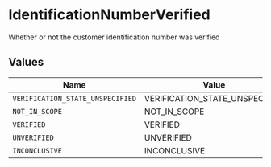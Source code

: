 # IdentificationNumberVerified

Whether or not the customer identification number was verified


## Values

| Name                             | Value                            |
| -------------------------------- | -------------------------------- |
| `VERIFICATION_STATE_UNSPECIFIED` | VERIFICATION_STATE_UNSPECIFIED   |
| `NOT_IN_SCOPE`                   | NOT_IN_SCOPE                     |
| `VERIFIED`                       | VERIFIED                         |
| `UNVERIFIED`                     | UNVERIFIED                       |
| `INCONCLUSIVE`                   | INCONCLUSIVE                     |